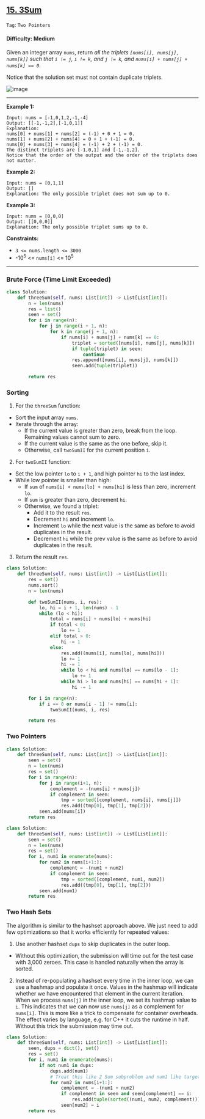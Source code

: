 ## [15. 3Sum](https://leetcode.com/problems/3sum/)

```Tag```: ```Two Pointers```

#### Difficulty: Medium

Given an integer array ```nums```, return _all the triplets ```[nums[i], nums[j], nums[k]]``` such that ```i != j```, ```i != k```, and ```j != k```, and ```nums[i] + nums[j] + nums[k] == 0```_.

Notice that the solution set must not contain duplicate triplets.

![image](https://github.com/quananhle/Python/assets/35042430/7924a823-cb46-4dbf-8adb-70434399872a)

---

__Example 1:__
```
Input: nums = [-1,0,1,2,-1,-4]
Output: [[-1,-1,2],[-1,0,1]]
Explanation: 
nums[0] + nums[1] + nums[2] = (-1) + 0 + 1 = 0.
nums[1] + nums[2] + nums[4] = 0 + 1 + (-1) = 0.
nums[0] + nums[3] + nums[4] = (-1) + 2 + (-1) = 0.
The distinct triplets are [-1,0,1] and [-1,-1,2].
Notice that the order of the output and the order of the triplets does not matter.
```

__Example 2:__
```
Input: nums = [0,1,1]
Output: []
Explanation: The only possible triplet does not sum up to 0.
```

__Example 3:__
```
Input: nums = [0,0,0]
Output: [[0,0,0]]
Explanation: The only possible triplet sums up to 0.
```

__Constraints:__

- ```3 <= nums.length <= 3000```
- -10<sup>5</sup> <= ```nums[i]``` <= 10<sup>5</sup>

---

### Brute Force (Time Limit Exceeded)

```Python
class Solution:
    def threeSum(self, nums: List[int]) -> List[List[int]]:
        n = len(nums)
        res = list()
        seen = set()
        for i in range(n):
            for j in range(i + 1, n):
                for k in range(j + 1, n):
                    if nums[i] + nums[j] + nums[k] == 0:
                        triplet = sorted([nums[i], nums[j], nums[k]])
                        if tuple(triplet) in seen:
                            continue
                        res.append([nums[i], nums[j], nums[k]])
                        seen.add(tuple(triplet))

        return res
```

### Sorting

1. For the ```threeSum``` function:

- Sort the input array ```nums```.
- Iterate through the array:
  - If the current value is greater than zero, break from the loop. Remaining values cannot sum to zero.
  - If the current value is the same as the one before, skip it.
  - Otherwise, call ```twoSumII``` for the current position ```i```.

2. For ```twoSumII``` function:

- Set the low pointer ```lo``` to ```i + 1```, and high pointer ```hi``` to the last index.
- While low pointer is smaller than high:
  - If ```sum``` of ```nums[i] + nums[lo] + nums[hi]``` is less than zero, increment ```lo```.
  - If ```sum``` is greater than zero, decrement ```hi```.
  - Otherwise, we found a triplet:
    - Add it to the result ```res```.
    - Decrement ```hi``` and increment ```lo```.
    - Increment ```lo``` while the next value is the same as before to avoid duplicates in the result.
    - Decrement ```hi``` while the prev value is the same as before to avoid duplicates in the result.

3. Return the result ```res```.

```Python
class Solution:
    def threeSum(self, nums: List[int]) -> List[List[int]]:
        res = set()
        nums.sort()
        n = len(nums)

        def twoSumII(nums, i, res):
            lo, hi = i + 1, len(nums) - 1
            while (lo < hi):
                total = nums[i] + nums[lo] + nums[hi]
                if total < 0:
                    lo += 1
                elif total > 0:
                    hi -= 1
                else:
                    res.add((nums[i], nums[lo], nums[hi]))
                    lo += 1
                    hi -= 1
                    while lo < hi and nums[lo] == nums[lo - 1]:
                        lo += 1
                    while hi > lo and nums[hi] == nums[hi + 1]:
                        hi -= 1

        for i in range(n):
            if i == 0 or nums[i - 1] != nums[i]:
                twoSumII(nums, i, res)

        return res
```

### Two Pointers

```Python
class Solution:
    def threeSum(self, nums: List[int]) -> List[List[int]]:
        seen = set()
        n = len(nums)
        res = set()
        for i in range(n):
            for j in range(i+1, n):
                complement = -(nums[i] + nums[j])
                if complement in seen:
                    tmp = sorted([complement, nums[i], nums[j]])
                    res.add((tmp[0], tmp[1], tmp[2]))
            seen.add(nums[i])
        return res
```

```Python
class Solution:
    def threeSum(self, nums: List[int]) -> List[List[int]]:
        seen = set()
        n = len(nums)
        res = set()
        for i, num1 in enumerate(nums):
            for num2 in nums[i+1:]:
                complement = -(num1 + num2)
                if complement in seen:
                    tmp = sorted([complement, num1, num2])
                    res.add((tmp[0], tmp[1], tmp[2]))
            seen.add(num1)
        return res
```

### Two Hash Sets

The algorithm is similar to the hashset approach above. We just need to add few optimizations so that it works efficiently for repeated values:

1. Use another hashset ```dups``` to skip duplicates in the outer loop.
  - Without this optimization, the submission will time out for the test case with 3,000 zeroes. This case is handled naturally when the array is sorted.

2. Instead of re-populating a hashset every time in the inner loop, we can use a hashmap and populate it once. Values in the hashmap will indicate whether we have encountered that element in the current iteration. When we process ```nums[j]``` in the inner loop, we set its hashmap value to ```i```. This indicates that we can now use ```nums[j]``` as a complement for ```nums[i]```.
This is more like a trick to compensate for container overheads. The effect varies by language, e.g. for C++ it cuts the runtime in half. Without this trick the submission may time out.

```Python
class Solution:
    def threeSum(self, nums: List[int]) -> List[List[int]]:
        seen, dups = dict(), set()
        res = set()
        for i, num1 in enumerate(nums):
            if not num1 in dups:
                dups.add(num1)
                # Treat this like 2 Sum subproblem and num1 like target
                for num2 in nums[i+1:]:
                    complement = -(num1 + num2)
                    if complement in seen and seen[complement] == i:
                        res.add(tuple(sorted((num1, num2, complement))))
                    seen[num2] = i
        return res
```
